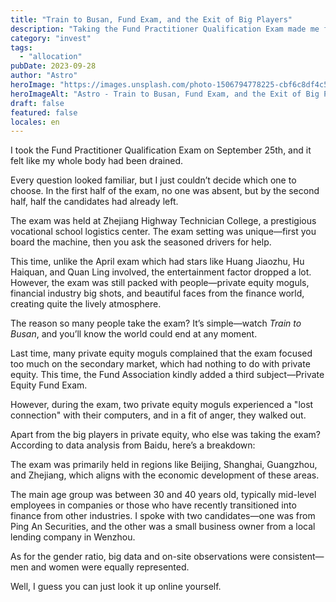 ```yaml
---
title: "Train to Busan, Fund Exam, and the Exit of Big Players"
description: "Taking the Fund Practitioner Qualification Exam made me feel like I was"
category: "invest"
tags:
  - "allocation"
pubDate: 2023-09-28
author: "Astro"
heroImage: "https://images.unsplash.com/photo-1506794778225-cbf6c8df4c5c"
heroImageAlt: "Astro - Train to Busan, Fund Exam, and the Exit of Big Players"
draft: false
featured: false
locales: en
---
```


I took the Fund Practitioner Qualification Exam on September 25th, and it felt like my whole body had been drained.

Every question looked familiar, but I just couldn’t decide which one to choose. In the first half of the exam, no one was absent, but by the second half, half the candidates had already left.

The exam was held at Zhejiang Highway Technician College, a prestigious vocational school logistics center. The exam setting was unique—first you board the machine, then you ask the seasoned drivers for help.

This time, unlike the April exam which had stars like Huang Jiaozhu, Hu Haiquan, and Quan Ling involved, the entertainment factor dropped a lot. However, the exam was still packed with people—private equity moguls, financial industry big shots, and beautiful faces from the finance world, creating quite the lively atmosphere.

The reason so many people take the exam? It’s simple—watch _Train to Busan_, and you’ll know the world could end at any moment.

Last time, many private equity moguls complained that the exam focused too much on the secondary market, which had nothing to do with private equity. This time, the Fund Association kindly added a third subject—Private Equity Fund Exam.

However, during the exam, two private equity moguls experienced a "lost connection" with their computers, and in a fit of anger, they walked out.

Apart from the big players in private equity, who else was taking the exam? According to data analysis from Baidu, here’s a breakdown:

The exam was primarily held in regions like Beijing, Shanghai, Guangzhou, and Zhejiang, which aligns with the economic development of these areas.

The main age group was between 30 and 40 years old, typically mid-level employees in companies or those who have recently transitioned into finance from other industries. I spoke with two candidates—one was from Ping An Securities, and the other was a small business owner from a local lending company in Wenzhou.

As for the gender ratio, big data and on-site observations were consistent—men and women were equally represented.

Well, I guess you can just look it up online yourself.
